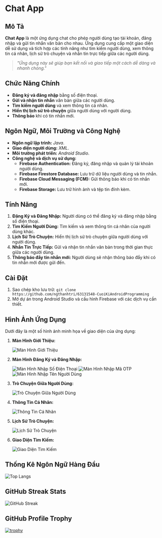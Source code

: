 # Chat App

## Mô Tả
**Chat App** là một ứng dụng chat cho phép người dùng tạo tài khoản, đăng nhập và gửi tin nhắn văn bản cho nhau. Ứng dụng cung cấp một giao diện dễ sử dụng và tích hợp các tính năng như tìm kiếm người dùng, xem thông tin cá nhân, lịch sử trò chuyện và nhắn tin trực tiếp giữa các người dùng.

> *"Ứng dụng này sẽ giúp bạn kết nối và giao tiếp một cách dễ dàng và nhanh chóng."*

## Chức Năng Chính
- **Đăng ký và đăng nhập** bằng số điện thoại.
- **Gửi và nhận tin nhắn** văn bản giữa các người dùng.
- **Tìm kiếm người dùng** và xem thông tin cá nhân.
- **Hiển thị lịch sử trò chuyện** giữa người dùng với người dùng.
- **Thông báo** khi có tin nhắn mới.

## Ngôn Ngữ, Môi Trường và Công Nghệ
- **Ngôn ngữ lập trình:** *Java*.
- **Giao diện người dùng:** *XML*.
- **Môi trường phát triển:** *Android Studio*.
- **Công nghệ và dịch vụ sử dụng:**
  - **Firebase Authentication:** Đăng ký, đăng nhập và quản lý tài khoản người dùng.
  - **Firebase Firestore Database:** Lưu trữ dữ liệu người dùng và tin nhắn.
  - **Firebase Cloud Messaging (FCM):** Gửi thông báo khi có tin nhắn mới.
  - **Firebase Storage:** Lưu trữ hình ảnh và tệp tin đính kèm.

## Tính Năng
1. **Đăng Ký và Đăng Nhập:** Người dùng có thể đăng ký và đăng nhập bằng số điện thoại.
2. **Tìm Kiếm Người Dùng:** Tìm kiếm và xem thông tin cá nhân của người dùng khác.
3. **Lịch Sử Trò Chuyện:** Hiển thị lịch sử trò chuyện giữa người dùng với người dùng.
4. **Nhắn Tin Trực Tiếp:** Gửi và nhận tin nhắn văn bản trong thời gian thực giữa các người dùng.
5. **Thông báo đẩy tin nhắn mới:** Người dùng sẽ nhận thông báo đẩy khi có tin nhắn mới được gửi đến.

## Cài Đặt
1. Sao chép kho lưu trữ: `git clone https://github.com/ngthanhtri/63131548-CuoiKiAndroidProgramming`
2. Mở dự án trong Android Studio và cấu hình Firebase với các dịch vụ cần thiết.

## Hình Ảnh Ứng Dụng

Dưới đây là một số hình ảnh minh họa về giao diện của ứng dụng:

1. **Màn Hình Giới Thiệu:**

   ![Màn Hình Giới Thiệu](https://i.imgur.com/4MJ9VET.png)

2. **Màn Hình Đăng Ký và Đăng Nhập:**

   ![Màn Hình Nhập Số Điện Thoại](https://i.imgur.com/UKHACFT.png)
   ![Màn Hình Nhập Mã OTP](https://i.imgur.com/HW3623r.png)
   ![Màn Hình Nhập Tên Người Dùng](https://i.imgur.com/TmlLFuv.png)

3. **Trò Chuyện Giữa Người Dùng:**

   ![Trò Chuyện Giữa Người Dùng](https://i.imgur.com/2SqBzBM.png)

4. **Thông Tin Cá Nhân:**

   ![Thông Tin Cá Nhân](https://i.imgur.com/4CahtxX.png)

5. **Lịch Sử Trò Chuyện:**

   ![Lịch Sử Trò Chuyện](https://i.imgur.com/fzuojRY.png)

6. **Giao Diện Tìm Kiếm:**

   ![Giao Diện Tìm Kiếm](https://i.imgur.com/eouNvPF.png)

## Thống Kê Ngôn Ngữ Hàng Đầu

![Top Langs](https://github-readme-stats.vercel.app/api/top-langs/?username=ngthanhtri&layout=compact)

## GitHub Streak Stats

![GitHub Streak](https://github-readme-streak-stats.herokuapp.com/?user=ngthanhtri)

## GitHub Profile Trophy

[![trophy](https://github-profile-trophy.vercel.app/?username=ngthanhtri&theme=onedark)](https://github.com/ryo-ma/github-profile-trophy)
